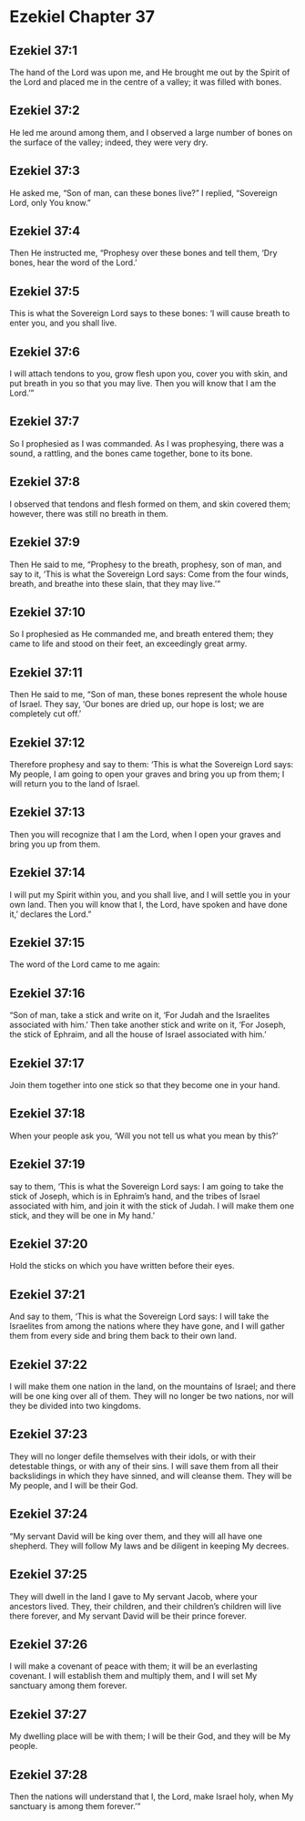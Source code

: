 # Ezekiel Chapter 37

## Ezekiel 37:1
The hand of the Lord was upon me, and He brought me out by the Spirit of the Lord and placed me in the centre of a valley; it was filled with bones.

## Ezekiel 37:2
He led me around among them, and I observed a large number of bones on the surface of the valley; indeed, they were very dry.

## Ezekiel 37:3
He asked me, “Son of man, can these bones live?” I replied, “Sovereign Lord, only You know.”

## Ezekiel 37:4
Then He instructed me, “Prophesy over these bones and tell them, ‘Dry bones, hear the word of the Lord.’

## Ezekiel 37:5
This is what the Sovereign Lord says to these bones: ‘I will cause breath to enter you, and you shall live.

## Ezekiel 37:6
I will attach tendons to you, grow flesh upon you, cover you with skin, and put breath in you so that you may live. Then you will know that I am the Lord.’”

## Ezekiel 37:7
So I prophesied as I was commanded. As I was prophesying, there was a sound, a rattling, and the bones came together, bone to its bone.

## Ezekiel 37:8
I observed that tendons and flesh formed on them, and skin covered them; however, there was still no breath in them.

## Ezekiel 37:9
Then He said to me, “Prophesy to the breath, prophesy, son of man, and say to it, ‘This is what the Sovereign Lord says: Come from the four winds, breath, and breathe into these slain, that they may live.’”

## Ezekiel 37:10
So I prophesied as He commanded me, and breath entered them; they came to life and stood on their feet, an exceedingly great army.

## Ezekiel 37:11
Then He said to me, “Son of man, these bones represent the whole house of Israel. They say, ‘Our bones are dried up, our hope is lost; we are completely cut off.’

## Ezekiel 37:12
Therefore prophesy and say to them: ‘This is what the Sovereign Lord says: My people, I am going to open your graves and bring you up from them; I will return you to the land of Israel.

## Ezekiel 37:13
Then you will recognize that I am the Lord, when I open your graves and bring you up from them.

## Ezekiel 37:14
I will put my Spirit within you, and you shall live, and I will settle you in your own land. Then you will know that I, the Lord, have spoken and have done it,’ declares the Lord.”

## Ezekiel 37:15
The word of the Lord came to me again:

## Ezekiel 37:16
“Son of man, take a stick and write on it, ‘For Judah and the Israelites associated with him.’ Then take another stick and write on it, ‘For Joseph, the stick of Ephraim, and all the house of Israel associated with him.’

## Ezekiel 37:17
Join them together into one stick so that they become one in your hand.

## Ezekiel 37:18
When your people ask you, ‘Will you not tell us what you mean by this?’

## Ezekiel 37:19
say to them, ‘This is what the Sovereign Lord says: I am going to take the stick of Joseph, which is in Ephraim’s hand, and the tribes of Israel associated with him, and join it with the stick of Judah. I will make them one stick, and they will be one in My hand.’

## Ezekiel 37:20
Hold the sticks on which you have written before their eyes.

## Ezekiel 37:21
And say to them, ‘This is what the Sovereign Lord says: I will take the Israelites from among the nations where they have gone, and I will gather them from every side and bring them back to their own land.

## Ezekiel 37:22
I will make them one nation in the land, on the mountains of Israel; and there will be one king over all of them. They will no longer be two nations, nor will they be divided into two kingdoms.

## Ezekiel 37:23
They will no longer defile themselves with their idols, or with their detestable things, or with any of their sins. I will save them from all their backslidings in which they have sinned, and will cleanse them. They will be My people, and I will be their God.

## Ezekiel 37:24
“My servant David will be king over them, and they will all have one shepherd. They will follow My laws and be diligent in keeping My decrees.

## Ezekiel 37:25
They will dwell in the land I gave to My servant Jacob, where your ancestors lived. They, their children, and their children’s children will live there forever, and My servant David will be their prince forever.

## Ezekiel 37:26
I will make a covenant of peace with them; it will be an everlasting covenant. I will establish them and multiply them, and I will set My sanctuary among them forever.

## Ezekiel 37:27
My dwelling place will be with them; I will be their God, and they will be My people.

## Ezekiel 37:28
Then the nations will understand that I, the Lord, make Israel holy, when My sanctuary is among them forever.’”
